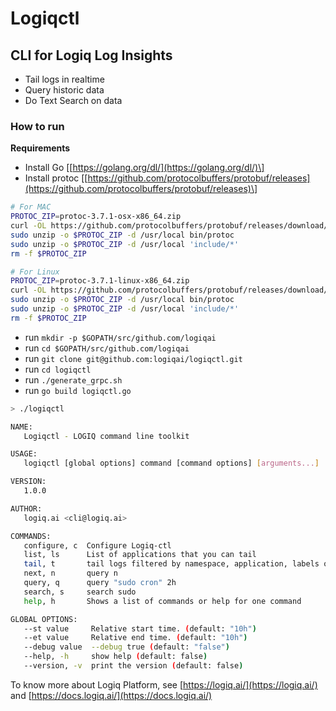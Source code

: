 # Logiqctl

## CLI for Logiq Log Insights

* Tail logs in realtime
* Query historic data
* Do Text Search on data 

### How to run

**Requirements**

* Install Go \[[https://golang.org/dl/](https://golang.org/dl/)\]
* Install protoc \[[https://github.com/protocolbuffers/protobuf/releases](https://github.com/protocolbuffers/protobuf/releases)\]

```bash
# For MAC
PROTOC_ZIP=protoc-3.7.1-osx-x86_64.zip
curl -OL https://github.com/protocolbuffers/protobuf/releases/download/v3.7.1/$PROTOC_ZIP
sudo unzip -o $PROTOC_ZIP -d /usr/local bin/protoc
sudo unzip -o $PROTOC_ZIP -d /usr/local 'include/*'
rm -f $PROTOC_ZIP
```

```bash
# For Linux
PROTOC_ZIP=protoc-3.7.1-linux-x86_64.zip
curl -OL https://github.com/protocolbuffers/protobuf/releases/download/v3.7.1/$PROTOC_ZIP
sudo unzip -o $PROTOC_ZIP -d /usr/local bin/protoc
sudo unzip -o $PROTOC_ZIP -d /usr/local 'include/*'
rm -f $PROTOC_ZIP
```

* run `mkdir -p $GOPATH/src/github.com/logiqai`
* run `cd $GOPATH/src/github.com/logiqai`
* run `git clone git@github.com:logiqai/logiqctl.git`
* run `cd logiqctl`
* run `./generate_grpc.sh`
* run `go build logiqctl.go`

```bash
> ./logiqctl 

NAME:
   Logiqctl - LOGIQ command line toolkit

USAGE:
   logiqctl [global options] command [command options] [arguments...]

VERSION:
   1.0.0

AUTHOR:
   logiq.ai <cli@logiq.ai>

COMMANDS:
   configure, c  Configure Logiq-ctl
   list, ls      List of applications that you can tail
   tail, t       tail logs filtered by namespace, application, labels or process / pod name
   next, n       query n
   query, q      query "sudo cron" 2h
   search, s     search sudo
   help, h       Shows a list of commands or help for one command

GLOBAL OPTIONS:
   --st value     Relative start time. (default: "10h")
   --et value     Relative end time. (default: "10h")
   --debug value  --debug true (default: "false")
   --help, -h     show help (default: false)
   --version, -v  print the version (default: false)
```

To know more about Logiq Platform, see [https://logiq.ai/](https://logiq.ai/) and [https://docs.logiq.ai/](https://docs.logiq.ai/)

